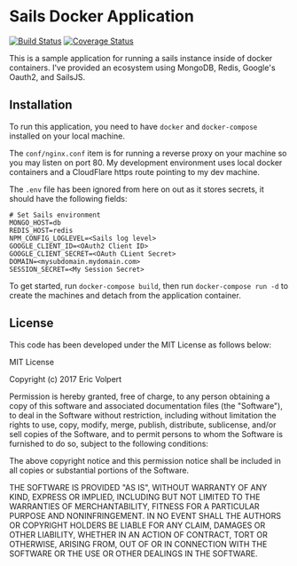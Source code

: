 # Sails Docker Application 
[![Build Status](https://travis-ci.org/ericvolp12/sails-docker.svg?branch=master)](https://travis-ci.org/ericvolp12/sails-docker) [![Coverage Status](https://coveralls.io/repos/github/ericvolp12/sails-docker/badge.svg?branch=master)](https://coveralls.io/github/ericvolp12/sails-docker?branch=master)


This is a sample application for running a sails instance inside of docker containers. I've provided an ecosystem using MongoDB, Redis, Google's Oauth2, and SailsJS.

## Installation
To run this application, you need to have `docker` and `docker-compose` installed on your local machine.

The `conf/nginx.conf` item is for running a reverse proxy on your machine so you may listen on port 80. My development environment uses local docker containers and a CloudFlare https route pointing to my dev machine.

The `.env` file has been ignored from here on out as it stores secrets, it should have the following fields:
``` 
# Set Sails environment
MONGO_HOST=db
REDIS_HOST=redis
NPM_CONFIG_LOGLEVEL=<Sails log level>
GOOGLE_CLIENT_ID=<OAuth2 Client ID>
GOOGLE_CLIENT_SECRET=<OAuth CLient Secret>
DOMAIN=<mysubdomain.mydomain.com>
SESSION_SECRET=<My Session Secret>
```

To get started, run `docker-compose build`, then run `docker-compose run -d` to create the machines and detach from the application container.


## License
This code has been developed under the MIT License as follows below:

MIT License

Copyright (c) 2017 Eric Volpert

Permission is hereby granted, free of charge, to any person obtaining a copy
of this software and associated documentation files (the "Software"), to deal
in the Software without restriction, including without limitation the rights
to use, copy, modify, merge, publish, distribute, sublicense, and/or sell
copies of the Software, and to permit persons to whom the Software is
furnished to do so, subject to the following conditions:

The above copyright notice and this permission notice shall be included in all
copies or substantial portions of the Software.

THE SOFTWARE IS PROVIDED "AS IS", WITHOUT WARRANTY OF ANY KIND, EXPRESS OR
IMPLIED, INCLUDING BUT NOT LIMITED TO THE WARRANTIES OF MERCHANTABILITY,
FITNESS FOR A PARTICULAR PURPOSE AND NONINFRINGEMENT. IN NO EVENT SHALL THE
AUTHORS OR COPYRIGHT HOLDERS BE LIABLE FOR ANY CLAIM, DAMAGES OR OTHER
LIABILITY, WHETHER IN AN ACTION OF CONTRACT, TORT OR OTHERWISE, ARISING FROM,
OUT OF OR IN CONNECTION WITH THE SOFTWARE OR THE USE OR OTHER DEALINGS IN THE
SOFTWARE.